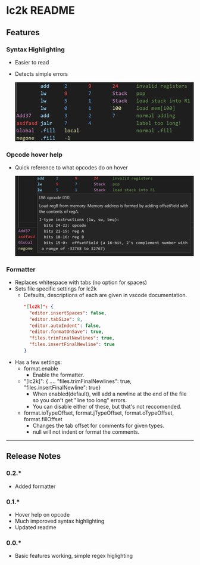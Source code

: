 # lc2k README

## Features

### Syntax Highlighting

* Easier to read
* Detects simple errors
  
  ![Syntax highlighting](images/highlight.png)

### Opcode hover help

* Quick reference to what opcodes do on hover
  
  ![Opcode Help](images/opcodeHelp.png)

### Formatter

* Replaces whitespace with tabs (no option for spaces)
* Sets file specific settings for lc2k
  * Defaults, descriptions of each are given in vscode documentation.
    ```json
    "[lc2k]": {
      "editor.insertSpaces": false,
      "editor.tabSize": 8,
      "editor.autoIndent": false,
      "editor.formatOnSave": true,
      "files.trimFinalNewlines": true,
      "files.insertFinalNewline": true
    }
    ```
* Has a few settings:
  * format.enable
    * Enable the formatter.
  * "[lc2k]": { .... "files.trimFinalNewlines": true,  "files.insertFinalNewline": true}
    * When enabled(default), will add a newline at the end of the file so you don't get "line too long" errors.
    * You can disable either of these, but that's not reccomended.
  * format.ioTypeOffset, format.jTypeOffset, format.oTypeOffset, format.fillOffset
    * Changes the tab offset for comments for given types.
    * null will not indent or format the comments.

------------------------------------------------------

## Release Notes

### 0.2.*

* Added formatter

### 0.1.*

* Hover help on opcode
* Much imporoved syntax highlighting
* Updated readme

### 0.0.*

* Basic features working, simple regex higlighting
